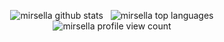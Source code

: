 <!-- <p><img align="left" src="https://github-readme-stats.vercel.app/api?username=mirsella&show_icons=true" alt="mirsella" /></p> -->
<!-- <p><img align="center" src="https://github-readme-stats.vercel.app/api/top-langs/?username=mirsella&layout=compact" alt="mirsella" /></p> -->
<!-- <img align="center" src="https://komarev.com/ghpvc/?username=mirsella" alt="mirsella"/> -->
<!-- <p align="center"><img src="https://devicons.github.io/devicon/devicon.git/icons/android/android-original-wordmark.svg" alt="android" width="40" height="40"/> <img src="https://devicons.github.io/devicon/devicon.git/icons/cplusplus/cplusplus-original.svg" alt="cplusplus" width="40" height="40"/> <img src="https://devicons.github.io/devicon/devicon.git/icons/css3/css3-original-wordmark.svg" alt="css3" width="40" height="40"/> <img src="https://www.vectorlogo.zone/logos/git-scm/git-scm-icon.svg" alt="git" width="40" height="40"/> <img src="https://devicons.github.io/devicon/devicon.git/icons/html5/html5-original-wordmark.svg" alt="html5" width="40" height="40"/> <img src="https://devicons.github.io/devicon/devicon.git/icons/javascript/javascript-original.svg" alt="javascript" width="40" height="40"/> <img src="https://devicons.github.io/devicon/devicon.git/icons/linux/linux-original.svg" alt="linux" width="40" height="40"/> <img src="https://devicons.github.io/devicon/devicon.git/icons/mongodb/mongodb-original-wordmark.svg" alt="mongodb" width="40" height="40"/> <img src="https://devicons.github.io/devicon/devicon.git/icons/nginx/nginx-original.svg" alt="nginx" width="40" height="40"/> <img src="https://devicons.github.io/devicon/devicon.git/icons/nodejs/nodejs-original-wordmark.svg" alt="nodejs" width="40" height="40"/> <img src="https://devicons.github.io/devicon/devicon.git/icons/python/python-original.svg" alt="python" width="40" height="40"/> <img src="https://www.vectorlogo.zone/logos/tailwindcss/tailwindcss-icon.svg" alt="tailwind" width="40" height="40"/> <img src="https://devicons.github.io/devicon/devicon.git/icons/vuejs/vuejs-original-wordmark.svg" alt="vuejs" width="40" height="40"/></p> -->


<p align="center">
<img src="https://github-readme-stats.vercel.app/api?username=mirsella&show_icons=true&theme=radical&count_private=true" alt="mirsella github stats">
&nbsp;
<img src="https://github-readme-stats.vercel.app/api/top-langs/?username=mirsella&layout=compact&langs_count=6&theme=radical" alt="mirsella top languages">
<img src="https://profile-counter.glitch.me/{username}/count.svg" alt="mirsella profile view count">
</p>
